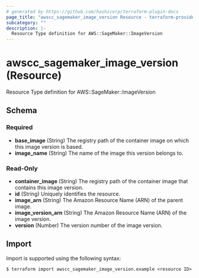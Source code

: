 ```yaml
---
# generated by https://github.com/hashicorp/terraform-plugin-docs
page_title: "awscc_sagemaker_image_version Resource - terraform-provider-awscc"
subcategory: ""
description: |-
  Resource Type definition for AWS::SageMaker::ImageVersion
---
```


# awscc_sagemaker_image_version (Resource)

Resource Type definition for AWS::SageMaker::ImageVersion



<!-- schema generated by tfplugindocs -->
## Schema

### Required

- **base_image** (String) The registry path of the container image on which this image version is based.
- **image_name** (String) The name of the image this version belongs to.

### Read-Only

- **container_image** (String) The registry path of the container image that contains this image version.
- **id** (String) Uniquely identifies the resource.
- **image_arn** (String) The Amazon Resource Name (ARN) of the parent image.
- **image_version_arn** (String) The Amazon Resource Name (ARN) of the image version.
- **version** (Number) The version number of the image version.

## Import

Import is supported using the following syntax:

```shell
$ terraform import awscc_sagemaker_image_version.example <resource ID>
```
